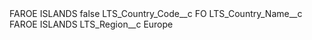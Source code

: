 <?xml version="1.0" encoding="UTF-8"?>
<CustomMetadata xmlns="http://soap.sforce.com/2006/04/metadata" xmlns:xsi="http://www.w3.org/2001/XMLSchema-instance" xmlns:xsd="http://www.w3.org/2001/XMLSchema">
    <label>FAROE ISLANDS</label>
    <protected>false</protected>
    <values>
        <field>LTS_Country_Code__c</field>
        <value xsi:type="xsd:string">FO</value>
    </values>
    <values>
        <field>LTS_Country_Name__c</field>
        <value xsi:type="xsd:string">FAROE ISLANDS</value>
    </values>
    <values>
        <field>LTS_Region__c</field>
        <value xsi:type="xsd:string">Europe</value>
    </values>
</CustomMetadata>
